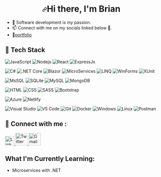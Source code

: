 ###                                 <h1 align="center" dir="auto"><a id="user-content-hi--im-brian-kiarie" class="anchor" aria-hidden="true" href="#hi--im-brian"><svg class="octicon octicon-link" viewBox="0 0 16 16" version="1.1" width="16" height="16" aria-hidden="true"><path fill-rule="evenodd" d="M7.775 3.275a.75.75 0 001.06 1.06l1.25-1.25a2 2 0 112.83 2.83l-2.5 2.5a2 2 0 01-2.83 0 .75.75 0 00-1.06 1.06 3.5 3.5 0 004.95 0l2.5-2.5a3.5 3.5 0 00-4.95-4.95l-1.25 1.25zm-4.69 9.64a2 2 0 010-2.83l2.5-2.5a2 2 0 012.83 0 .75.75 0 001.06-1.06 3.5 3.5 0 00-4.95 0l-2.5 2.5a3.5 3.5 0 004.95 4.95l1.25-1.25a.75.75 0 00-1.06-1.06l-1.25 1.25a2 2 0 01-2.83 0z"></path></svg></a>Hi there, I'm Brian</h1>

- 👀 Software development is my passion.
- 📫 Connect with  me on my socials linked below 💬.
- 🥇[portfolio](https://www.briankiariemwaniki.dev)


## 💼 Tech Stack
![JavaScript](https://img.shields.io/badge/-javascript-F7DF1E?&style=for-the-badge&logo=javascript&logoColor=black) ![Nodejs](https://img.shields.io/badge/-NodeJs-green?&style=for-the-badge&logo=Node.Js&logoColor=61DAFB) ![React](https://img.shields.io/badge/-ReactJS-grey?&style=for-the-badge&logo=react&logoColor=61DAFB) ![ExpressJs](https://img.shields.io/badge/-Express-white?&style=for-the-badge&logo=Express&logoColor=black) 

![C#](https://img.shields.io/badge/-CSharp-1857B6?style=for-the-badge&logo=CSharp&logoColor=white) ![.NET Core](https://img.shields.io/badge/-.NETCore-512BD4?style=for-the-badge&logo=.NET&logoColor=white) ![Blazor](https://img.shields.io/badge/-Blazor-512BD4?style=for-the-badge&logo=Blazor&logoColor=white) ![MicroServices](https://img.shields.io/badge/-microservices-512BD4?style=for-the-badge&logo=microservices&logoColor=white) ![LINQ](https://img.shields.io/badge/-LINQ-512BD4?style=for-the-badge&logo=LINQ&logoColor=white) ![WinForms](https://img.shields.io/badge/-WinForms-512BD4?style=for-the-badge&logo=winforms&logoColor=white) ![XUnit](https://img.shields.io/badge/-xunit-512BD4?style=for-the-badge&logo=xunit&logoColor=white)

![MsSQL](https://img.shields.io/badge/MicrosoftSQLServer-CC2927?style=for-the-badge&logo=MicrosoftSQLServer&logoColor=white) ![SQLite](https://img.shields.io/badge/SQLite-ffffff?style=for-the-badge&logo=SQLite&logoColor=black) ![MySQL](https://img.shields.io/badge/MySQL-4479A1?style=for-the-badge&logo=MySQL&logoColor=white) ![MongoDB](https://img.shields.io/badge/MongoDB-47A248?style=for-the-badge&logo=MongoDB&logoColor=white)

![HTML](https://img.shields.io/badge/HTML5-E34F26?style=for-the-badge&logo=html5&logoColor=white) ![CSS](https://img.shields.io/badge/-css3-1572B6?&style=for-the-badge&logo=css3&logoColor=white) ![SASS](https://img.shields.io/badge/Sass-CC6699?style=for-the-badge&logo=sass&logoColor=white) ![Bootstrap](https://img.shields.io/badge/Bootstrap-7952B3?style=for-the-badge&logo=Bootstrap&logoColor=white)

![Azure](https://img.shields.io/badge/-Azure-0078D7?&style=for-the-badge&logo=MicrosoftAzure&logoColor=white) ![Netlify](https://img.shields.io/badge/-Netlify-00C7B7?&style=for-the-badge&logo=Netlify&logoColor=white) 

![Visual Studio](https://img.shields.io/badge/-VisualStudio-5C2D91?&style=for-the-badge&logo=VisualStudio&logoColor=white) ![VS Code](https://img.shields.io/badge/-VSCode-007ACC?&style=for-the-badge&logo=visual-studio-code&logoColor=white) ![Git](https://img.shields.io/badge/-Git-F05032?&style=for-the-badge&logo=git&logoColor=white)  ![Docker](https://img.shields.io/badge/-Docker-2496ED?&style=for-the-badge&logo=Docker&logoColor=white)  ![Windows](https://img.shields.io/badge/-Windows-0078D6?&style=for-the-badge&logo=Windows&logoColor=white)  ![Linux](https://img.shields.io/badge/-Linux-FCC624?&style=for-the-badge&logo=Linux&logoColor=white) ![Postman](https://img.shields.io/badge/-Postman-FC6C37?&style=for-the-badge&logo=Postman&logoColor=white) 


## 💬 Connect with me : 

<a href="https://www.linkedin.com/in/brian-kiarie-097b1b20b">
  <img src="https://cdn.worldvectorlogo.com/logos/linkedin-icon-2.svg" title="Linkedin" alt="Linkedin Account" width="30"/>
</a>
<a href="https://twitter.com/Brian_mwaniki_k">
  <img src="https://cdn.worldvectorlogo.com/logos/twitter-6.svg" title="Twitter" alt="Twitter Account" width="40"/>
</a>
<a href="mailto:briank.mwaniki@gmail.com">
  <img src="https://cdn.worldvectorlogo.com/logos/gmail-icon-2.svg" title="Gmail" alt="Gmail Account" width="40"/>
</a>
<!---
BrianKiarieMwaniki/BrianKiarieMwaniki is a ✨ special ✨ repository because its `README.md` (this file) appears on your GitHub profile.
You can click the Preview link to take a look at your changes.
--->

## What I'm Currently Learning:
- Microservices with .NET

